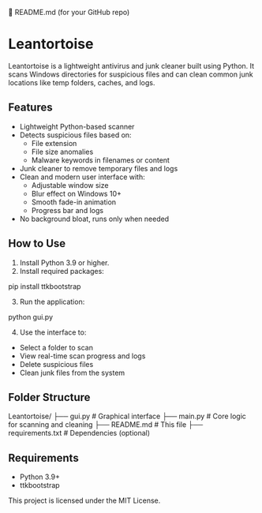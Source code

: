 📄 README.md (for your GitHub repo)

# Leantortoise

Leantortoise is a lightweight antivirus and junk cleaner built using Python. It scans Windows directories for suspicious files and can clean common junk locations like temp folders, caches, and logs.

## Features

- Lightweight Python-based scanner
- Detects suspicious files based on:
  - File extension
  - File size anomalies
  - Malware keywords in filenames or content
- Junk cleaner to remove temporary files and logs
- Clean and modern user interface with:
  - Adjustable window size
  - Blur effect on Windows 10+
  - Smooth fade-in animation
  - Progress bar and logs
- No background bloat, runs only when needed

## How to Use

1. Install Python 3.9 or higher.
2. Install required packages:

pip install ttkbootstrap



3. Run the application:

python gui.py



4. Use the interface to:
- Select a folder to scan
- View real-time scan progress and logs
- Delete suspicious files
- Clean junk files from the system

## Folder Structure

Leantortoise/
├── gui.py # Graphical interface
├── main.py # Core logic for scanning and cleaning
├── README.md # This file
├── requirements.txt # Dependencies (optional)


## Requirements

- Python 3.9+
- ttkbootstrap



This project is licensed under the MIT License.
